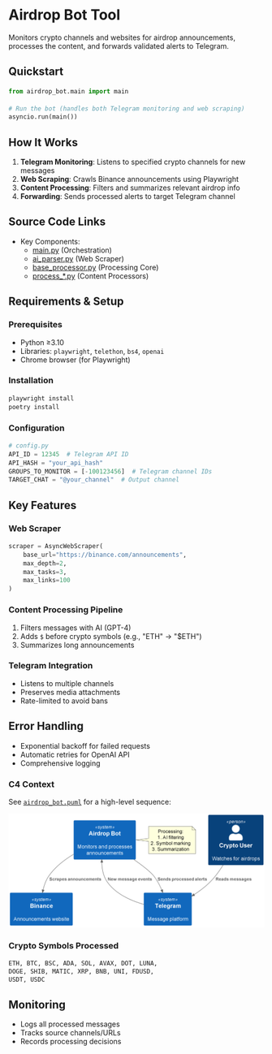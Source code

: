 # Airdrop Bot Tool

Monitors crypto channels and websites for airdrop announcements, processes the content, and forwards validated alerts to Telegram.

## Quickstart

```python
from airdrop_bot.main import main

# Run the bot (handles both Telegram monitoring and web scraping)
asyncio.run(main())
```

## How It Works

1. **Telegram Monitoring**: Listens to specified crypto channels for new messages
2. **Web Scraping**: Crawls Binance announcements using Playwright
3. **Content Processing**: Filters and summarizes relevant airdrop info
4. **Forwarding**: Sends processed alerts to target Telegram channel

## Source Code Links
- Key Components:
  - [main.py](https://github.com/prxs-ai/praxis-tool-examples/blob/main/tools/airdrop_bot/main.py) (Orchestration)
  - [ai_parser.py](https://github.com/prxs-ai/praxis-tool-examples/blob/main/tools/airdrop_bot/tasks/parsers/ai_parser.py) (Web Scraper)
  - [base_processor.py](https://github.com/prxs-ai/praxis-tool-examples/blob/main/tools/airdrop_bot/tasks/processors/base_processor.py) (Processing Core)
  - [process_*.py](https://github.com/prxs-ai/praxis-tool-examples/blob/main/tools/airdrop_bot/tasks/processors) (Content Processors)

## Requirements & Setup

### Prerequisites
- Python ≥3.10
- Libraries: `playwright`, `telethon`, `bs4`, `openai`
- Chrome browser (for Playwright)

### Installation
```bash
playwright install
poetry install
```

### Configuration
```python
# config.py
API_ID = 12345  # Telegram API ID
API_HASH = "your_api_hash"
GROUPS_TO_MONITOR = [-100123456]  # Telegram channel IDs
TARGET_CHAT = "@your_channel"  # Output channel
```

## Key Features

### Web Scraper
```python
scraper = AsyncWebScraper(
    base_url="https://binance.com/announcements",
    max_depth=2,
    max_tasks=3,
    max_links=100
)
```

### Content Processing Pipeline
1. Filters messages with AI (GPT-4)
2. Adds `$` before crypto symbols (e.g., "ETH" → "$ETH")
3. Summarizes long announcements

### Telegram Integration
- Listens to multiple channels
- Preserves media attachments
- Rate-limited to avoid bans

## Error Handling
- Exponential backoff for failed requests
- Automatic retries for OpenAI API
- Comprehensive logging

### C4 Context
See [`airdrop_bot.puml`](images/diagrams/airdrop_bot/airdrop_bot.puml) for a high-level sequence:

![airdrop_bot.png](images/diagrams/airdrop_bot/airdrop_bot.png)

### Crypto Symbols Processed
```
ETH, BTC, BSC, ADA, SOL, AVAX, DOT, LUNA,
DOGE, SHIB, MATIC, XRP, BNB, UNI, FDUSD,
USDT, USDC
```

## Monitoring
- Logs all processed messages
- Tracks source channels/URLs
- Records processing decisions
